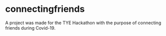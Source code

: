 # connectingfriends
A project was made for the TYE Hackathon with the purpose of connecting friends during Covid-19.

